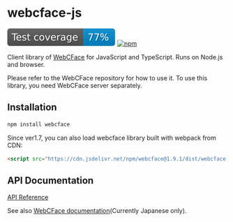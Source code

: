 # webcface-js
[![coverage](https://raw.githubusercontent.com/na-trium-144/webcface-js/badge/coverage.svg)](https://github.com/na-trium-144/webcface-js/actions/workflows/node.js.coverage.yml)
[![npm](https://img.shields.io/npm/v/webcface)](https://www.npmjs.com/package/webcface)

Client library of [WebCFace](https://github.com/na-trium-144/webcface) for JavaScript and TypeScript.
Runs on Node.js and browser.

Please refer to the WebCFace repository for how to use it.
To use this library, you need WebCFace server separately.

## Installation

```bash
npm install webcface
```

Since ver1.7, you can also load webcface library built with webpack from CDN:
```html
<script src="https://cdn.jsdelivr.net/npm/webcface@1.9.1/dist/webcface.bundle.js"></script>
```

## API Documentation
[API Reference](https://na-trium-144.github.io/webcface-js/modules.html)

See also [WebCFace documentation](https://na-trium-144.github.io/webcface/)(Currently Japanese only).
